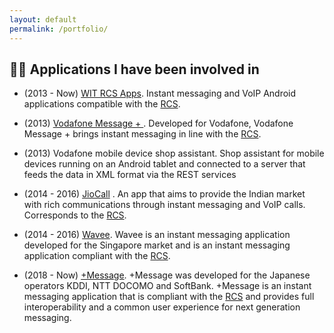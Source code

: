```yaml
---
layout: default
permalink: /portfolio/
---
```


## 👨‍💻 Applications I have been involved in

- (2013 - Now) [WIT RCS Apps](https://www.wit-software.com/products/rcs-suite/). Instant messaging and VoIP Android applications compatible with the [RCS](https://www.gsma.com/futurenetworks/rcs/).

- (2013) [Vodafone Message + ](https://play.google.com/store/apps/details?id=com.vodafone.messaging). Developed for Vodafone, Vodafone Message + brings instant messaging in line with the [RCS](https://www.gsma.com/futurenetworks/rcs/).

- (2013) Vodafone mobile device shop assistant. Shop assistant for mobile devices running on an Android tablet and connected to a server that feeds the data in XML format via the REST services

- (2014 - 2016) [JioCall](https://play.google.com/store/apps/details?id=com.jio.join) . An app that aims to provide the Indian market with rich communications through instant messaging and VoIP calls. Corresponds to the [RCS](https://www.gsma.com/futurenetworks/rcs/).

- (2014 - 2016) [Wavee](https://play.google.com/store/apps/details?id=com.singtel.wavee.release). Wavee is an instant messaging application developed for the Singapore market and is an instant messaging application compliant with the [RCS](https://www.gsma.com/futurenetworks/rcs/).

- (2018 - Now) [+Message](https://play.google.com/store/apps/details?id=jp.softbank.mb.plusmessage). +Message was developed for the Japanese operators KDDI, NTT DOCOMO and SoftBank. +Message is an instant messaging application that is compliant with the [RCS](https://www.gsma.com/futurenetworks/rcs/) and provides full interoperability and a common user experience for next generation messaging.